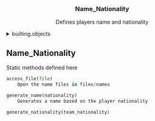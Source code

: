 <br />
<!-- The header -->
<div align="center">
  <h3 align="center">Name_Nationality</h3>

  <p align="center">
    	Defines players name and nationality
    <br />
</div>

<!-- builting -->
<details>
	<summary>builting.objects</summary>
	<ol>
		<li><a href="#name-nationality">Name_Nationality</a></li>
	</ol>
</details>


## Name_Nationality

Static methods defined here
```py
access_file(file)
	Open the name files in files/names

generate_name(nationality)
	Generates a name based on the player nationality

generate_nationality(team_nationality)
```

